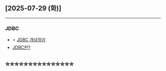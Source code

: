 ## [2025-07-29 (화)]
---
### JDBC

- ⭐ [JDBC 개념정리](https://lipcoder.tistory.com/447)
- [JDBC란?](https://ysc-story.tistory.com/172)











⭐⭐⭐⭐⭐⭐⭐⭐⭐⭐⭐⭐⭐⭐⭐
-------------------------------------